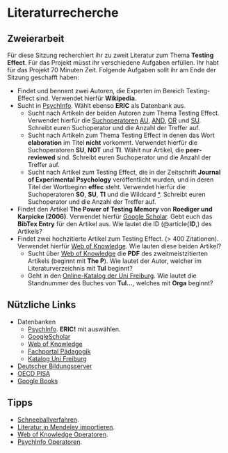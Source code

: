 # Literaturrecherche

## Zweierarbeit

Für diese Sitzung recherchiert ihr zu zweit Literatur zum Thema **Testing Effect**. Für das Projekt müsst ihr verschiedene Aufgaben erfüllen. Ihr habt für das Projekt 70 Minuten Zeit. Folgende Aufgaben sollt ihr am Ende der Sitzung geschafft haben:

* Findet und bennent zwei Autoren, die Experten im Bereich Testing-Effect sind. Verwendet hierfür **Wikipedia**. 
* Sucht in [PsychInfo](http://rzblx10.uni-regensburg.de/dbinfo/dbliste.php?bib_id=ubfre&colors=7&ocolors=40&lett=f&gebiete=22). Wählt ebenso **ERIC** als Datenbank aus.
	* Sucht nach Artikeln der beiden Autoren zum Thema Testing Effect. Verwendet hierfür die [Suchoperatoren](http://support.ebsco.com/help/index.php?help_id=48) [AU](http://support.ebsco.com/help/index.php?help_id=48), [AND](http://support.ebsco.com/help/index.php?help_id=35), [OR](http://support.ebsco.com/help/index.php?help_id=35) und [SU](http://support.ebsco.com/help/index.php?help_id=48). Schreibt euren Suchoperator und die Anzahl der Treffer auf.
	* Sucht nach Artikeln zum Thema Testing Effect in denen das Wort **elaboration** im Titel **nicht** vorkommt. Verwendet hierfür die Suchoperatoren **SU**, **NOT** und **TI**. Wählt nur Artikel, die **peer-reviewed** sind. Schreibt euren Suchoperator und die Anzahl der Treffer auf.
	* Sucht nach Artikel zum Testing Effect, die in der Zeitschrift **Journal of Experimental Psychology** veröffentlicht wurden, und in deren Titel der Wortbeginn **effec** steht. Verwendet hierfür die Suchoperatoren **SO**, **SU**, **TI** und die Wildcard [\*](http://support.ebsco.com/help/index.php?help_id=137). Schreibt euren Suchoperator und die Anzahl der Treffer auf.
* Findet den Artikel **The Power of Testing Memory** von **Roediger und Karpicke (2006)**. Verwendet hierfür [Google Scholar](https://scholar.google.de/). Gebt euch das **BibTex Entry** für den Artikel aus. Wie lautet die ID (@article{**ID**,) des Artikels?
* Findet zwei hochzitierte Artikel zum Testing Effect. (> 400 Zitationen). Verwendet hierfür [Web of Knowledge](https://apps.webofknowledge.com). Wie lauten diese beiden Artikel?
	* Sucht über [Web of Knowledge](https://apps.webofknowledge.com) die **PDF** des zweitmeistzitierten Artikels (beginnt mit **The P**). Wie lautet der Autor, welcher im Literaturverzeichnis mit **Tul** beginnt?
	* Geht in den [Online-Katalog der Uni Freiburg](https://katalog.ub.uni-freiburg.de). Wie lautet die Standnummer des Buches von **Tul...**, welches mit **Orga** beginnt?


## Nützliche Links

* Datenbanken
	* [PsychInfo](http://rzblx10.uni-regensburg.de/dbinfo/dbliste.php?bib_id=ubfre&colors=7&ocolors=40&lett=f&gebiete=22). **ERIC!** mit auswählen.
	* [GoogleScholar](https://scholar.google.de/)
	* [Web of Knowledge](https://apps.webofknowledge.com/)
	* [Fachportal Pädagogik](http://www.fachportal-paedagogik.de/)
	* [Katalog Uni Freiburg](https://katalog.ub.uni-freiburg.de/opac/)
* [Deutscher Bildungsserver](http://www.bildungsserver.de/)
* [OECD PISA](https://www.oecd.org/pisa/home/)
* [Google Books](https://books.google.de/)

## Tipps

* [Schneeballverfahren](https://studi-lektor.de/tipps/literaturrecherche/schneeballsystem-literaturrecherche.html).
* [Literatur in Mendeley importieren](https://community.mendeley.com/guides/desktop/02-adding-documents).
* [Web of Knowledge Operatoren](http://images.webofknowledge.com/WOKRS57B4/help/WOS/hs_search_operators.html).
* [PsychInfo Operatoren](http://www.apa.org/science/about/psa/2013/10/using-psycinfo.aspx).